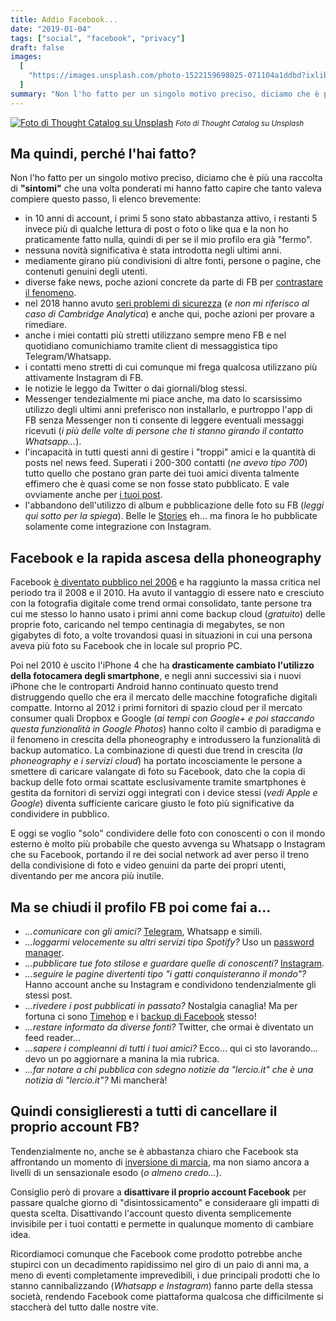 ```yaml
---
title: Addio Facebook...
date: "2019-01-04"
tags: ["social", "facebook", "privacy"]
draft: false
images:
  [
    "https://images.unsplash.com/photo-1522159698025-071104a1ddbd?ixlib=rb-1.2.1&ixid=eyJhcHBfaWQiOjEyMDd9&auto=format&fit=crop&w=1200&q=80",
  ]
summary: "Non l'ho fatto per un singolo motivo preciso, diciamo che è più una raccolta di sintomi che una volta ponderati mi hanno fatto capire che tanto valeva compiere questo passo..."
---
```


[![Foto di Thought Catalog su Unsplash](https://images.unsplash.com/photo-1522159698025-071104a1ddbd?ixlib=rb-1.2.1&ixid=eyJhcHBfaWQiOjEyMDd9&auto=format&fit=crop&w=1200&q=80)](https://unsplash.com/photos/tRL_Rkh6D8o) <small>_Foto di Thought Catalog su Unsplash_</small>

## Ma quindi, perché l'hai fatto?

Non l'ho fatto per un singolo motivo preciso, diciamo che è più una raccolta di **"sintomi"** che una volta ponderati mi hanno fatto capire che tanto valeva compiere questo passo, li elenco brevemente:

- in 10 anni di account, i primi 5 sono stato abbastanza attivo, i restanti 5 invece più di qualche lettura di post o foto o like qua e la non ho praticamente fatto nulla, quindi di per se il mio profilo era già "fermo".
- nessuna novità significativa è stata introdotta negli ultimi anni.
- mediamente girano più condivisioni di altre fonti, persone o pagine, che contenuti genuini degli utenti.
- diverse fake news, poche azioni concrete da parte di FB per [contrastare il fenomeno](https://www.ft.com/content/4feb7268-7f1c-11e8-bc55-50daf11b720d).
- nel 2018 hanno avuto [seri problemi di sicurezza](https://www.theguardian.com/technology/ng-interactive/2018/dec/24/facebook-2018-timeline-year-in-review-privacy-scandals) (_e non mi riferisco al caso di Cambridge Analytica_) e anche qui, poche azioni per provare a rimediare.
- anche i miei contatti più stretti utilizzano sempre meno FB e nel quotidiano comunichiamo tramite client di messaggistica tipo Telegram/Whatsapp.
- i contatti meno stretti di cui comunque mi frega qualcosa utilizzano più attivamente Instagram di FB.
- le notizie le leggo da Twitter o dai giornali/blog stessi.
- Messenger tendezialmente mi piace anche, ma dato lo scarsissimo utilizzo degli ultimi anni preferisco non installarlo, e purtroppo l'app di FB senza Messenger non ti consente di leggere eventuali messaggi ricevuti (_i più delle volte di persone che ti stanno girando il contatto Whatsapp..._).
- l'incapacità in tutti questi anni di gestire i "troppi" amici e la quantità di posts nel news feed. Superati i 200-300 contatti (_ne avevo tipo 700_) tutto quello che postano gran parte dei tuoi amici diventa talmente effimero che è quasi come se non fosse stato pubblicato. E vale ovviamente anche per [i tuoi post](https://www.businessinsider.com/35-percent-of-friends-see-your-facebook-posts-2013-8?IR=T).
- l'abbandono dell'utilizzo di album e pubblicazione delle foto su FB (_leggi qui sotto per la spiega_). Belle le [Stories](https://techcrunch.com/2017/01/25/facebook-stories/) eh... ma finora le ho pubblicate solamente come integrazione con Instagram.

## Facebook e la rapida ascesa della phoneography

Facebook [è diventato pubblico nel 2006](https://en.wikipedia.org/wiki/Facebook) e ha raggiunto la massa critica nel periodo tra il 2008 e il 2010. Ha avuto il vantaggio di essere nato e cresciuto con la fotografia digitale come trend ormai consolidato, tante persone tra cui me stesso lo hanno usato i primi anni come backup cloud (_gratuito_) delle proprie foto, caricando nel tempo centinagia di megabytes, se non gigabytes di foto, a volte trovandosi quasi in situazioni in cui una persona aveva più foto su Facebook che in locale sul proprio PC.

Poi nel 2010 è uscito l'iPhone 4 che ha **drasticamente cambiato l'utilizzo della fotocamera degli smartphone**, e negli anni successivi sia i nuovi iPhone che le controparti Android hanno continuato questo trend distruggendo quello che era il mercato delle macchine fotografiche digitali compatte. Intorno al 2012 i primi fornitori di spazio cloud per il mercato consumer quali Dropbox e Google (_ai tempi con Google+ e poi staccando questa funzionalità in Google Photos_) hanno colto il cambio di paradigma e il fenomeno in crescita della phoneography e introdussero la funzionalità di backup automatico. La combinazione di questi due trend in crescita (_la phoneography e i servizi cloud_) ha portato incosciamente le persone a smettere di caricare valangate di foto su Facebook, dato che la copia di backup delle foto ormai scattate esclusivamente tramite smartphones è gestita da fornitori di servizi oggi integrati con i device stessi (_vedi Apple e Google_) diventa sufficiente caricare giusto le foto più significative da condividere in pubblico.

E oggi se voglio "solo" condividere delle foto con conoscenti o con il mondo esterno è molto più probabile che questo avvenga su Whatsapp o Instagram che su Facebook, portando il re dei social network ad aver perso il treno della condivisione di foto e video genuini da parte dei propri utenti, diventando per me ancora più inutile.

## Ma se chiudi il profilo FB poi come fai a...

- _...comunicare con gli amici?_ [Telegram](https://telegram.org/), Whatsapp e simili.
- _...loggarmi velocemente su altri servizi tipo Spotify?_ Uso un [password manager](https://www.pcmag.com/article2/0,2817,2407168,00.asp).
- _...pubblicare tue foto stilose e guardare quelle di conoscenti?_ [Instagram](https://www.instagram.com/moebiusmania/).
- _...seguire le pagine divertenti tipo "i gatti conquisteranno il mondo"?_ Hanno account anche su Instagram e condividono tendenzialmente gli stessi post.
- _...rivedere i post pubblicati in passato?_ Nostalgia canaglia! Ma per fortuna ci sono [Timehop](https://www.timehop.com/) e i [backup di Facebook](https://www.facebook.com/help/212802592074644) stesso!
- _...restare informato da diverse fonti?_ Twitter, che ormai è diventato un feed reader...
- _...sapere i compleanni di tutti i tuoi amici?_ Ecco... qui ci sto lavorando... devo un po aggiornare a manina la mia rubrica.
- _...far notare a chi pubblica con sdegno notizie da "lercio.it" che è una notizia di "lercio.it"?_ Mi mancherà!

## Quindi consiglieresti a tutti di cancellare il proprio account FB?

Tendenzialmente no, anche se è abbastanza chiaro che Facebook sta affrontando un momento di [inversione di marcia](http://vincos.it/2018/08/16/facebook-in-italia-31-milioni-di-utenti-giovani-50/), ma non siamo ancora a livelli di un sensazionale esodo (_o almeno credo..._).

Consiglio però di provare a **disattivare il proprio account Facebook** per passare qualche giorno di "disintossicamento" e consideraare gli impatti di questa scelta. Disattivando l'account questo diventa semplicemente invisibile per i tuoi contatti e permette in qualunque momento di cambiare idea.

Ricordiamoci comunque che Facebook come prodotto potrebbe anche stupirci con un decadimento rapidissimo nel giro di un paio di anni ma, a meno di eventi completamente imprevedibili, i due principali prodotti che lo stanno cannibalizzando (_Whatsapp e Instagram_) fanno parte della stessa società, rendendo Facebook come piattaforma qualcosa che difficilmente si staccherà del tutto dalle nostre vite.
